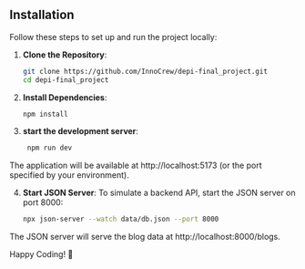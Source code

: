 ## Installation

Follow these steps to set up and run the project locally:

1. **Clone the Repository**:
   ```bash
   git clone https://github.com/InnoCrew/depi-final_project.git
   cd depi-final_project
2. **Install Dependencies**:
   ```bash
   npm install
   ```

3. **start the development server**:
    ```bash
     npm run dev
     ```
     
The application will be available at http://localhost:5173 (or the port specified by your environment).

4. **Start JSON Server**:
To simulate a backend API, start the JSON server on port 8000:
    ```bash
    npx json-server --watch data/db.json --port 8000
    ```
The JSON server will serve the blog data at http://localhost:8000/blogs.

Happy Coding! 🚀

